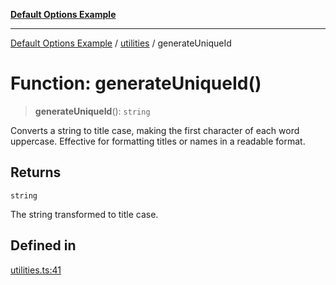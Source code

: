 [**Default Options Example**](../../README.md)

***

[Default Options Example](../../modules.md) / [utilities](../README.md) / generateUniqueId

# Function: generateUniqueId()

> **generateUniqueId**(): `string`

Converts a string to title case, making the first character of each word uppercase.
Effective for formatting titles or names in a readable format.

## Returns

`string`

The string transformed to title case.

## Defined in

[utilities.ts:41](https://github.com/typedoc2md/dummy-typescript-api/blob/main/src/utilities.ts#L41)
